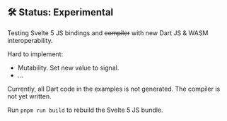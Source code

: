 ## 🛠 Status: Experimental
Testing Svelte 5 JS bindings and ~~compiler~~ with new Dart JS & WASM
interoperability.

Hard to implement:
- Mutability. Set new value to signal.
- ...

Currently, all Dart code in the examples is not generated.
The compiler is not yet written.

Run `pnpm run build` to rebuild the Svelte 5 JS bundle.